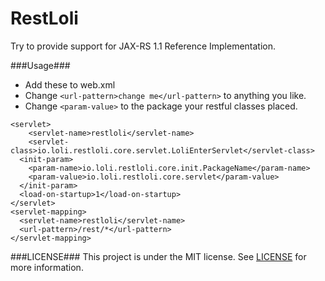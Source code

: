 RestLoli
========
Try to provide support for JAX-RS 1.1 Reference Implementation.

###Usage###
*  Add these to web.xml
*  Change `<url-pattern>change me</url-pattern>` to anything you like.
*  Change `<param-value>` to the package your restful classes placed.

```
<servlet>
	<servlet-name>restloli</servlet-name>
	<servlet-class>io.loli.restloli.core.servlet.LoliEnterServlet</servlet-class>
  <init-param>
    <param-name>io.loli.restloli.core.init.PackageName</param-name>
    <param-value>io.loli.restloli.core.servlet</param-value>
  </init-param>
  <load-on-startup>1</load-on-startup>
</servlet>
<servlet-mapping>
  <servlet-name>restloli</servlet-name>
  <url-pattern>/rest/*</url-pattern>
</servlet-mapping>
```
###LICENSE###
This project is under the MIT license.
See [LICENSE](https://github.com/chocotan/RestLoli/blob/master/LICENSE,'LICENSE') for more information.

